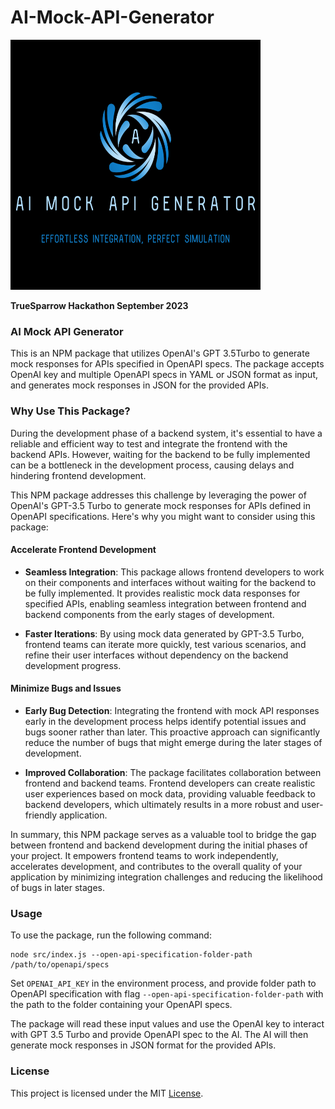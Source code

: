 # AI-Mock-API-Generator

![alt text](logo.png)

<b>TrueSparrow Hackathon September 2023</b>

### AI Mock API Generator

This is an NPM package that utilizes OpenAI's GPT 3.5Turbo to generate mock responses for APIs specified in OpenAPI specs. The package accepts OpenAI key and multiple OpenAPI specs in YAML or JSON format as input, and generates mock responses in JSON for the provided APIs.

### Why Use This Package?

During the development phase of a backend system, it's essential to have a reliable and efficient way to test and integrate the frontend with the backend APIs. However, waiting for the backend to be fully implemented can be a bottleneck in the development process, causing delays and hindering frontend development.

This NPM package addresses this challenge by leveraging the power of OpenAI's GPT-3.5 Turbo to generate mock responses for APIs defined in OpenAPI specifications. Here's why you might want to consider using this package:

#### Accelerate Frontend Development

- <b>Seamless Integration</b>: This package allows frontend developers to work on their components and interfaces without waiting for the backend to be fully implemented. It provides realistic mock data responses for specified APIs, enabling seamless integration between frontend and backend components from the early stages of development.

- <b>Faster Iterations</b>: By using mock data generated by GPT-3.5 Turbo, frontend teams can iterate more quickly, test various scenarios, and refine their user interfaces without dependency on the backend development progress.

#### Minimize Bugs and Issues

- <b>Early Bug Detection</b>: Integrating the frontend with mock API responses early in the development process helps identify potential issues and bugs sooner rather than later. This proactive approach can significantly reduce the number of bugs that might emerge during the later stages of development.

- <b>Improved Collaboration</b>: The package facilitates collaboration between frontend and backend teams. Frontend developers can create realistic user experiences based on mock data, providing valuable feedback to backend developers, which ultimately results in a more robust and user-friendly application.

In summary, this NPM package serves as a valuable tool to bridge the gap between frontend and backend development during the initial phases of your project. It empowers frontend teams to work independently, accelerates development, and contributes to the overall quality of your application by minimizing integration challenges and reducing the likelihood of bugs in later stages.

### Usage

To use the package, run the following command:

```
node src/index.js --open-api-specification-folder-path /path/to/openapi/specs
```

Set `OPENAI_API_KEY` in the environment process, and provide folder path to OpenAPI specification with flag `--open-api-specification-folder-path` with the path to the folder containing your OpenAPI specs.

The package will read these input values and use the OpenAI key to interact with GPT 3.5 Turbo and provide OpenAPI spec to the AI. The AI will then generate mock responses in JSON format for the provided APIs.

### License

This project is licensed under the MIT [License](./LICENSE).
